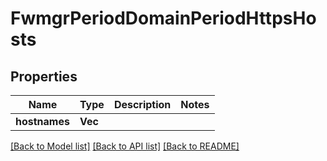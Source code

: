 # FwmgrPeriodDomainPeriodHttpsHosts

## Properties

Name | Type | Description | Notes
------------ | ------------- | ------------- | -------------
**hostnames** | **Vec<String>** |  |

[[Back to Model list]](./README.md#documentation-for-models) [[Back to API list]](./README.md#documentation-for-api-endpoints) [[Back to README]](../README.md)
